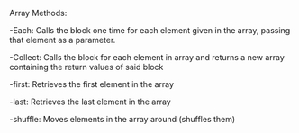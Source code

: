 Array Methods:

-Each: Calls the block one time for each element given in the array, passing that element as a parameter.

-Collect: Calls the block for each element in array and returns a new array containing the return values of said block

-first: Retrieves the first element in the array

-last: Retrieves the last element in the array

-shuffle: Moves elements in the array around (shuffles them)
